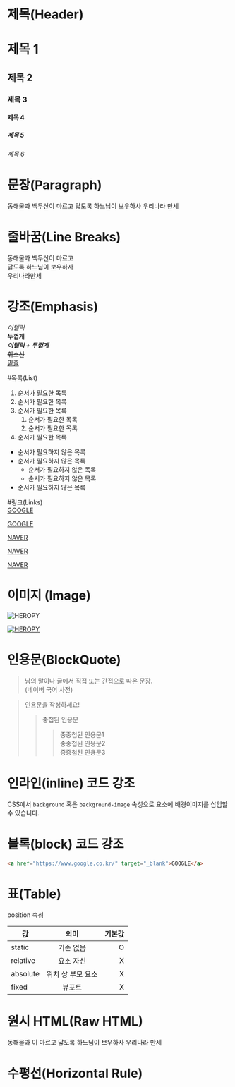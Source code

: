 # 제목(Header)

# 제목 1
## 제목 2
### 제목 3
#### 제목 4
##### 제목 5
###### 제목 6


# 문장(Paragraph)

동해물과 백두산이 마르고 닳도록 하느님이 보우하사 우리나라 만세

# 줄바꿈(Line Breaks)

동해물과 백두산이 마르고    
닳도록 하느님이 보우하사  
우리나라만세    

# 강조(Emphasis)

_이텔릭_    
**두껍게**  
**_이텔릭 + 두껍게_**   
~~취소선~~    
<u>밑줄</u>   


#목록(List)

1. 순서가 필요한 목록    
1. 순서가 필요한 목록
1. 순서가 필요한 목록
    1. 순서가 필요한 목록
    1. 순서가 필요한 목록
1. 순서가 필요한 목록

- 순서가 필요하지 않은 목록
- 순서가 필요하지 않은 목록
    - 순서가 필요하지 않은 목록   
    - 순서가 필요하지 않은 목록
- 순서가 필요하지 않은 목록

#링크(Links)    
<a href="https://google.com">GOOGLE</a>

[GOOGLE](https://google.com)

<a href="https://naver.com" title="NAVER로 이동!">NAVER</a>

[NAVER](https://naver.com "NAVER로 이동!")

<a href="https://naver.com" title="NAVER로 이동!"
target="_blank">NAVER</a>

# 이미지 (Image)

![HEROPY](https://avatars.githubusercontent.com/u/16679082?v=4)

[![HEROPY](https://avatars.githubusercontent.com/u/16679082?v=4)](https://heropy.blog/)

# 인용문(BlockQuote)

> 남의 말이나 글에서 직접 또는 간접으로 따온 문장.    
> (네이버 국어 사전)

>인용문을 작성하세요!
>>중첩된 인용문
>>>중중첩된 인용문1   
>>>중중첩된 인용문2   
>>>중중첩된 인용문3

# 인라인(inline) 코드 강조

CSS에서 `background` 혹은 `background-image` 속성으로 요소에 배경이미지를 삽입할 수 있습니다.

# 블록(block) 코드 강조

```html
<a href="https://www.google.co.kr/" target="_blank">GOOGLE</a>
```
# 표(Table)

position 속성

값 | 의미 | 기본값    
--|:--:|--:
static | 기준 없음 | O
relative | 요소 자신 | X
absolute | 위치 상 부모 요소 | X
fixed | 뷰포트 | X

# 원시 HTML(Raw HTML)

 동해물과 <span style="text-decoration: underline;"></span>이 마르고 닳도록<rk>
 하느님이 보우하사 우리나라 만세

 # 수평선(Horizontal Rule)